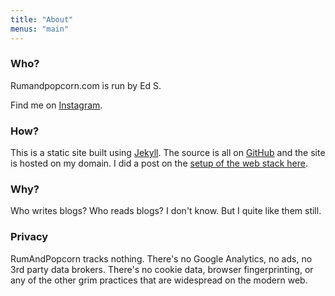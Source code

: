 ```yaml
---
title: "About"
menus: "main"
---
```


### Who?
Rumandpopcorn.com is run by Ed S. 

Find me on [Instagram](https://instagram.com/edsalkeld).

### How?
This is a static site built using [Jekyll](https://jekyllrb.com/). The source is all on [GitHub](https://github.com/brokensbone/rumandpopcorn/) and the site is hosted on my domain. I did a post on the [setup of the web stack here](/2023/08/webstack/).

### Why?
Who writes blogs? Who reads blogs? I don't know. But I quite like them still. 

### Privacy
RumAndPopcorn tracks nothing. There's no Google Analytics, no ads, no 3rd party data brokers. There's no cookie data, browser fingerprinting, or any of the other grim practices that are widespread on the modern web. 
